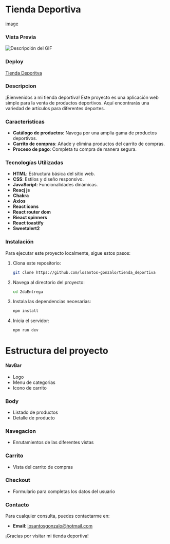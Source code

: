 # Tienda Deportiva

  [image](/src/img/adidas_318-565831.jpg)

### Vista Previa 
![Descripción del GIF](/src/gif/20240711_111914.gif)

### Deploy 
[Tienda Deporitva](https://tienda-deportiva-st4k.vercel.app/)

### Descripcion
¡Bienvenidos a mi tienda deportiva! Este proyecto es una aplicación web simple para la venta de productos deportivos. Aquí encontrarás una variedad de artículos para diferentes deportes.

### Características

- **Catálogo de productos**: Navega por una amplia gama de productos deportivos.
- **Carrito de compras**: Añade y elimina productos del carrito de compras.
- **Proceso de pago**: Completa tu compra de manera segura.

### Tecnologías Utilizadas

- **HTML**: Estructura básica del sitio web.
- **CSS**: Estilos y diseño responsivo.
- **JavaScript**: Funcionalidades dinámicas.
- **Reacj js**
- **Chakra**
- **Axios**
- **React icons**
- **React router dom**
- **Rieact spinners**
- **React toastify**
- **Sweetalert2**

### Instalación

Para ejecutar este proyecto localmente, sigue estos pasos:

1. Clona este repositorio:
    ```sh
    git clone https://github.com/losantos-gonzalo/tienda_deportiva
    ```

2. Navega al directorio del proyecto:
    ```sh
    cd 2daEntrega
    ```

3. Instala las dependencias necesarias:
    ```sh
    npm install
    ```

4. Inicia el servidor:
    ```sh
    npm run dev
    ```

# Estructura del proyecto

#### NavBar
- Logo
- Menu de categorias
- Icono de carrito
### Body
- Listado de productos
- Detalle de producto
### Navegacion
- Enrutamientos de las diferentes vistas
### Carrito
- Vista del carrito de compras
### Checkout
- Formulario para completas los datos del usuario

### Contacto

Para cualquier consulta, puedes contactarme en:
- **Email**: losantosgonzalo@hotmail.com

¡Gracias por visitar mi tienda deportiva!
